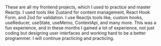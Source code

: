 These are all my frontend projects, which I used to practice and master Reactjs. I used tools like Zustand for content management, React Hook Form, and Zod for validation.
I use Reactjs tools like, custom hooks, useReducer, useState, useMemo, ContextApi, and many more. This was a fun experience, and in these months I gained a lot of experience, not just coding but designing user interfaces and working hard to be a better programmer. I will continue practicing and practicing. 
